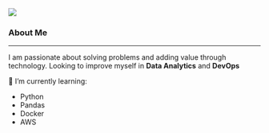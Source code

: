 <div> <a href="https://www.linkedin.com/in/luizandrebc/" target="_blank"><img src="https://img.shields.io/badge/-LinkedIn-%230077B5?style=for-the-badge&logo=linkedin&logoColor=white" target="_blank"></a>   </div>  

<p></p>
  
### About Me
________________________________________________________________________________________________________________________________________________________________________

<p></p>

I am passionate about solving problems and adding value through technology. Looking to improve myself in **Data Analytics** and **DevOps**

<p></p>

🌱 I’m currently learning: 

 * Python
 * Pandas
 * Docker
 * AWS

